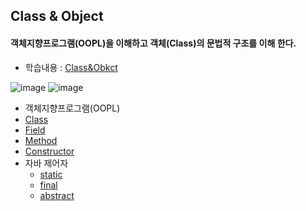 ## Class & Object
#### 객체지향프로그램(OOPL)을 이해하고 객체(Class)의 문법적 구조를 이해 한다.
* 학습내용 : [Class&Obkct](https://github.com/hyomee/JAVA_EDU/blob/main/ClassObject/JAVA_Class.pdf)

![image](https://user-images.githubusercontent.com/11780795/152641902-c9cff745-92f5-4540-a96c-d05fb84eab6c.png)
![image](https://user-images.githubusercontent.com/11780795/152404050-e699ce10-5cbb-498f-98d9-1f6ea13f677f.png)

* 객체지향프로그램(OOPL)
* [Class](https://github.com/hyomee/JAVA_EDU/tree/main/ClassObject/src/com/hyomee/classobject)
* [Field](https://github.com/hyomee/JAVA_EDU/tree/main/ClassObject/src/com/hyomee/classobject)
* [Method](https://github.com/hyomee/JAVA_EDU/tree/main/ClassObject/src/com/hyomee/classMethod)
* [Constructor]()
* 자바 제어자
  * [static](https://github.com/hyomee/JAVA_EDU/tree/main/ClassObject/src/com/hyomee/statictest)
  * [final](https://github.com/hyomee/JAVA_EDU/tree/main/ClassObject/src/com/hyomee/finaltest)
  * [abstract](https://github.com/hyomee/JAVA_EDU/tree/main/ClassObject/src/com/hyomee/abstracTest)
